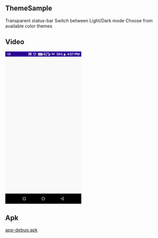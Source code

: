 ## **ThemeSample**
Transparent status-bar
Switch between Light/Dark mode
Choose from available color themes

## **Video**
![](src/video.gif)

## **Apk**
[app-debug.apk](src/app-debug.apk?raw=true)

